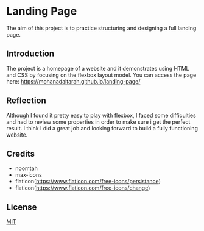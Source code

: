 # Landing Page

The aim of this project is to practice structuring and designing a full landing page.

## Introduction

The project is a homepage of a website and it demonstrates using HTML and CSS by focusing on the flexbox layout model.
You can access the page here:
https://mohanadaltarah.github.io/landing-page/

## Reflection

Although I found it pretty easy to play with flexbox, I faced some difficulties and had to review some properties in order to make sure i get the perfect result. I think I did a great job and looking forward to build a fully functioning website.

## Credits

- noomtah
- max-icons
- flaticon(https://www.flaticon.com/free-icons/persistance)
- flaticon(https://www.flaticon.com/free-icons/change)

## License

[MIT](https://choosealicense.com/licenses/mit/)
